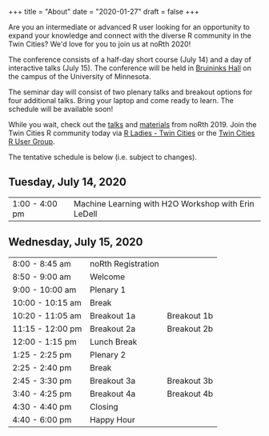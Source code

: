 +++
title = "About"
date = "2020-01-27"
draft = false
+++

Are you an intermediate or advanced R user looking for an opportunity to expand your knowledge and connect with the diverse R community in the Twin Cities? We'd love for you to join us at noRth 2020! 

The conference consists of a half-day short course (July 14) and a day of interactive talks (July 15). The conference will be held in <a href="https://campusmaps.umn.edu/robert-h-bruininks-hall">Bruininks Hall</a> on the campus of the University of Minnesota.

The seminar day will consist of two plenary talks and breakout options for four additional talks. Bring your laptop and come ready to learn. The schedule will be available soon!

While you wait, check out the
<a href="https://www.youtube.com/playlist?list=PL7aOYMht_9VXse6izexC1sUBRUz_ZuRWV">talks</a>
and <a href="https://github.com/rnorthconference/2019Talks">materials</a> from noRth 2019. Join the Twin Cities R community today via <a href="https://www.meetup.com/rladies-tc/events/">R Ladies - Twin Cities</a> or the <a href="https://www.meetup.com/twincitiesrug/"> Twin Cities R User Group</a>.

The tentative schedule is below (i.e. subject to changes).

## Tuesday, July 14, 2020
<table class="table">
  <tr>
    <td class="firstbreak"> 1:00 - 4:00 pm</td>
    <td> Machine Learning with H2O Workshop with Erin LeDell </td> 
  </tr>
</table>

## Wednesday, July 15, 2020

<table class="table">
  <tr>
    <td class="firstbreak"> 8:00 - 8:45 am </td>
    <td>noRth Registration </td>
  </tr>
  <tr>
    <td class="first"> 8:50 - 9:00 am </td>
    <td> Welcome </td>
  </tr>
    <tr>
    <td class="first"> 9:00 - 10:00 am </td>
    <td> Plenary 1 </td>
  </tr>
  <tr>
    <td class="firstbreak"> 10:00 - 10:15 am </td>
    <td> Break </td>
  </tr>
  <tr>
    <td class="first"> 10:20 - 11:05 am </td>
    <td> Breakout 1a </td>
    <td> Breakout 1b </td>
  </tr>
  <tr>
    <td class="first"> 11:15 - 12:00 pm </td>
    <td> Breakout 2a </td>
    <td> Breakout 2b </td>
  </tr>
    <tr>
    <td class="firstbreak"> 12:00 - 1:15 pm </td>
    <td> Lunch Break </td>
  </tr>
    </tr>
    <tr>
    <td class="first"> 1:25 - 2:25 pm </td>
    <td> Plenary 2 </td>
  </tr>
    <tr>
    <td class="firstbreak"> 2:25 - 2:40 pm  </td>
    <td> Break </td>
  </tr>
    <tr>
    <td class="first"> 2:45 - 3:30 pm </td>
    <td> Breakout 3a </td>
    <td> Breakout 3b </td>
  </tr>
    <tr>
    <td class="first"> 3:40 - 4:25 pm </td>
    <td> Breakout 4a </td>
    <td> Breakout 4b </td>
    </tr>
    <tr>
    <td class="first"> 4:30 - 4:40 pm </td>
    <td> Closing </th>
  </tr>
    </tr>
    <tr>
    <td class="firstbreak"> 4:40 - 6:00 pm </td>
    <td>Happy Hour
  </tr>
</table>